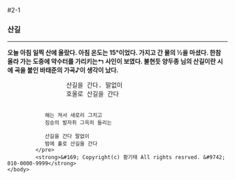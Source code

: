 #2-1 

<html>
    <head>
        <meta charset="UTP=8">
        <title> 산길 </title>
    </head>
    <body>
        <h3>산길</h3>
        <hr>
        <p><strong>오늘 아침 일찍 산에 올랐다. 아침 온도는 15&#176;이었다. 가지고 간 물의 &#189;을 마셨다. 한참 올라 가는 도중에 약수터를 가리키는&#8624; 사인이 보였다.
             불현듯 양두종 님의 산길이란 시에 곡을 붙인 바태준의 가곡&#9834;이 생각이 났다.</strong></p>
             <pre>
                산길을 간다. 말없이
                호올로 산길을 간다
        
                해는 져서 새로리 그치고
                짐승의 발자취 그윽히 들리는
        
                산길을 간다 말없이
                밤에 홀로 산길을 간다
             </pre>
             <strong>&#169; Copyright(c) 황기태 All rights resrved. &#9742; 010-0000-9999</strong>
    </body>
</html>

